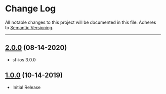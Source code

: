 # Change Log
All notable changes to this project will be documented in this file.
Adheres to [Semantic Versioning](http://semver.org/).

---

## [2.0.0](https://github.com/ngageoint/simple-features-geojson-ios/releases/tag/2.0.0) (08-14-2020)

* sf-ios 3.0.0

## [1.0.0](https://github.com/ngageoint/simple-features-geojson-ios/releases/tag/1.0.0) (10-14-2019)

* Initial Release
